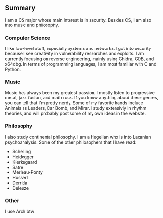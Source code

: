 ## Summary
I am a CS major whose main interest is in security. Besides CS, I am also into music and philosophy.

### Computer Science
I like low-level stuff, especially systems and networks. I got into security because I see creativity in vulnerability researches and exploits. I am currently focusing on reverse engineering, mainly using Ghidra, GDB, and x64dbg. In terms of programming languages, I am most familiar with C and Python.

### Music
Music has always been my greatest passion. I mostly listen to progressive metal, jazz fusion, and math rock. If you know anything about these genres, you can tell that I'm pretty nerdy. Some of my favorite bands include Animals as Leaders, Car Bomb, and Mirar. I study extensivly in rhythm theories, and will probably post some of my own ideas in the website.

### Philosophy
I also study continental philosophy. I am a Hegelian who is into Lacanian psychoanalysis. Some of the other philosophers that I have read:
- Schelling
- Heidegger
- Kierkegaard
- Satre
- Merleau-Ponty
- Husserl 
- Derrida
- Deleuze

### Other
I use Arch btw
